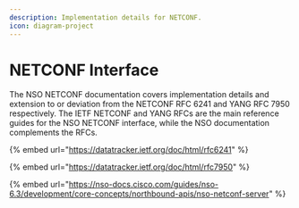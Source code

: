 ```yaml
---
description: Implementation details for NETCONF.
icon: diagram-project
---
```


# NETCONF Interface

The NSO NETCONF documentation covers implementation details and extension to or deviation from the NETCONF RFC 6241 and YANG RFC 7950 respectively. The IETF NETCONF and YANG RFCs are the main reference guides for the NSO NETCONF interface, while the NSO documentation complements the RFCs.

{% embed url="https://datatracker.ietf.org/doc/html/rfc6241" %}

{% embed url="https://datatracker.ietf.org/doc/html/rfc7950" %}

{% embed url="https://nso-docs.cisco.com/guides/nso-6.3/development/core-concepts/northbound-apis/nso-netconf-server" %}
